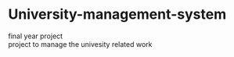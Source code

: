 # University-management-system
final year project <br>
project to manage the univesity related work
